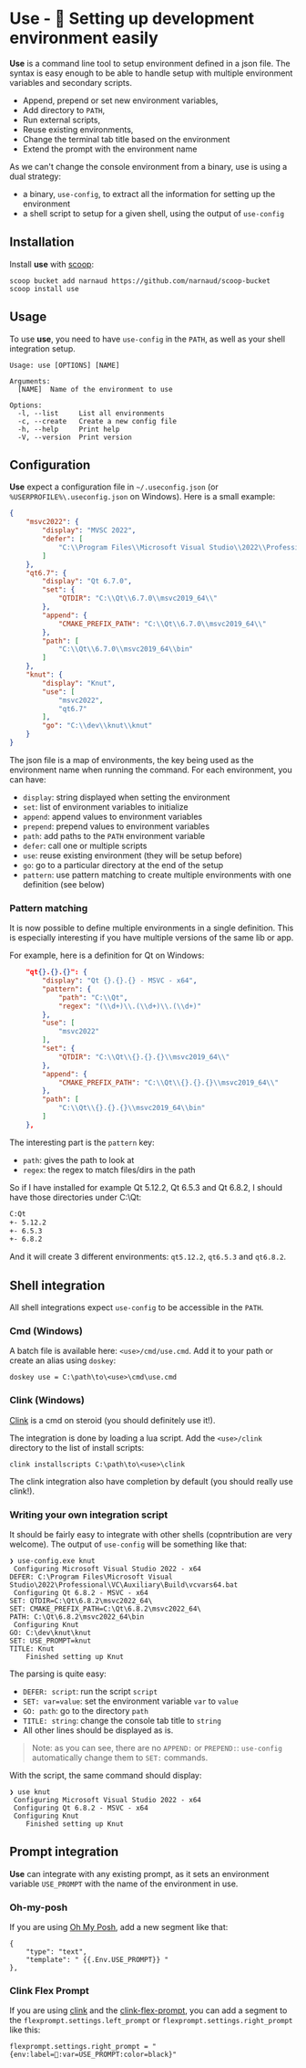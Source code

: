 # Use - 🚀 Setting up development environment easily

**Use** is a command line tool to setup environment defined in a json file. The syntax is easy enough to be able to handle setup with multiple environment variables and secondary scripts.

- Append, prepend or set new environment variables,
- Add directory to `PATH`,
- Run external scripts,
- Reuse existing environments,
- Change the terminal tab title based on the environment
- Extend the prompt with the environment name

As we can't change the console environment from a binary, use is using a dual strategy:

- a binary, `use-config`, to extract all the information for setting up the environment
- a shell script to setup for a given shell, using the output of `use-config`

## Installation

Install **use** with [scoop](<https://scoop.sh/>):

```
scoop bucket add narnaud https://github.com/narnaud/scoop-bucket
scoop install use
```

## Usage

To use **use**, you need to have `use-config` in the `PATH`, as well as your shell integration setup.

```
Usage: use [OPTIONS] [NAME]

Arguments:
  [NAME]  Name of the environment to use

Options:
  -l, --list     List all environments
  -c, --create   Create a new config file
  -h, --help     Print help
  -V, --version  Print version
```

## Configuration

**Use** expect a configuration file in `~/.useconfig.json` (or `%USERPROFILE%\.useconfig.json` on Windows). Here is a small example:

```json
{
    "msvc2022": {
        "display": "MVSC 2022",
        "defer": [
            "C:\\Program Files\\Microsoft Visual Studio\\2022\\Professional\\VC\\Auxiliary\\Build\\vcvars64.bat"
        ]
    },
    "qt6.7": {
        "display": "Qt 6.7.0",
        "set": {
            "QTDIR": "C:\\Qt\\6.7.0\\msvc2019_64\\"
        },
        "append": {
            "CMAKE_PREFIX_PATH": "C:\\Qt\\6.7.0\\msvc2019_64\\"
        },
        "path": [
            "C:\\Qt\\6.7.0\\msvc2019_64\\bin"
        ]
    },
    "knut": {
        "display": "Knut",
        "use": [
            "msvc2022",
            "qt6.7"
        ],
        "go": "C:\\dev\\knut\\knut"
    }
}
```

The json file is a map of environments, the key being used as the environment name when running the command. For each environment, you can have:

- `display`: string displayed when setting the environment
- `set`: list of environment variables to initialize
- `append`: append values to environment variables
- `prepend`: prepend values to environment variables
- `path`: add paths to the `PATH` environment variable
- `defer`: call one or multiple scripts
- `use`: reuse existing environment (they will be setup before)
- `go`: go to a particular directory at the end of the setup
- `pattern`: use pattern matching to create multiple environments with one definition (see below)

### Pattern matching

It is now possible to define multiple environments in a single definition. This is especially interesting if you have multiple versions of the same lib or app.

For example, here is a definition for Qt on Windows:

```json
    "qt{}.{}.{}": {
        "display": "Qt {}.{}.{} - MSVC - x64",
        "pattern": {
            "path": "C:\\Qt",
            "regex": "(\\d+)\\.(\\d+)\\.(\\d+)"
        },
        "use": [
            "msvc2022"
        ],
        "set": {
            "QTDIR": "C:\\Qt\\{}.{}.{}\\msvc2019_64\\"
        },
        "append": {
            "CMAKE_PREFIX_PATH": "C:\\Qt\\{}.{}.{}\\msvc2019_64\\"
        },
        "path": [
            "C:\\Qt\\{}.{}.{}\\msvc2019_64\\bin"
        ]
    },
```

The interesting part is the `pattern` key:

- `path`: gives the path to look at
- `regex`: the regex to match files/dirs in the path

So if I have installed for example Qt 5.12.2, Qt 6.5.3 and Qt 6.8.2, I should have those directories under C:\Qt:

```cmd
C:Qt
+- 5.12.2
+- 6.5.3
+- 6.8.2
```

And it will create 3 different environments: `qt5.12.2`, `qt6.5.3` and `qt6.8.2`.

## Shell integration

All shell integrations expect `use-config` to be accessible in the `PATH`.

### Cmd (Windows)

A batch file is available here: `<use>/cmd/use.cmd`. Add it to your path or create an alias using `doskey`:

```
doskey use = C:\path\to\<use>\cmd\use.cmd
```

### Clink (Windows)

[Clink](https://chrisant996.github.io/clink/) is a cmd on steroid (you should definitely use it!).

The integration is done by loading a lua script. Add the `<use>/clink` directory to the list of install scripts:

```
clink installscripts C:\path\to\<use>\clink
```

The clink integration also have completion by default (you should really use clink!).

### Writing your own integration script

It should be fairly easy to integrate with other shells (copntribution are very welcome). The output of `use-config` will be something like that:

```
❯ use-config.exe knut
 Configuring Microsoft Visual Studio 2022 - x64
DEFER: C:\Program Files\Microsoft Visual Studio\2022\Professional\VC\Auxiliary\Build\vcvars64.bat
 Configuring Qt 6.8.2 - MSVC - x64
SET: QTDIR=C:\Qt\6.8.2\msvc2022_64\
SET: CMAKE_PREFIX_PATH=C:\Qt\6.8.2\msvc2022_64\
PATH: C:\Qt\6.8.2\msvc2022_64\bin
 Configuring Knut
GO: C:\dev\knut\knut
SET: USE_PROMPT=knut
TITLE: Knut
    Finished setting up Knut
```

The parsing is quite easy:

- `DEFER: script`: run the script `script`
- `SET: var=value`: set the environment variable `var` to `value`
- `GO: path`: go to the directory `path`
- `TITLE: string`: change the console tab title to `string`
- All other lines should be displayed as is.

> Note: as you can see, there are no `APPEND:` or `PREPEND:`: `use-config` automatically change them to `SET:` commands.

With the script, the same command should display:

```
❯ use knut
 Configuring Microsoft Visual Studio 2022 - x64
 Configuring Qt 6.8.2 - MSVC - x64
 Configuring Knut
    Finished setting up Knut
```

## Prompt integration

**Use** can integrate with any existing prompt, as it sets an environment variable `USE_PROMPT` with the name of the environment in use.

### Oh-my-posh

If you are using [Oh My Posh](https://ohmyposh.dev/), add a new segment like that:

```
{
    "type": "text",
    "template": " {{.Env.USE_PROMPT}} "
},
```

### Clink Flex Prompt

If you are using [clink](https://chrisant996.github.io/clink/) and the [clink-flex-prompt](https://github.com/chrisant996/clink-flex-prompt), you can add a segment to the `flexprompt.settings.left_prompt` or `flexprompt.settings.right_prompt` like this:

```
flexprompt.settings.right_prompt = "{env:label=󱁤:var=USE_PROMPT:color=black}"
```
